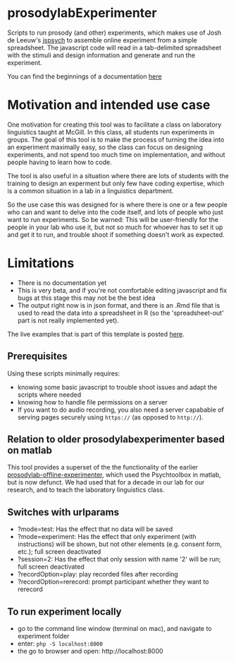 # prosodylabExperimenter

Scripts to run prosody (and other) experiments, which makes use of Josh de Leeuw's [jspsych](https://www.jspsych.org/) to assemble online experiment from a simple spreadsheet. The javascript code will read in a tab-delimited spreadsheet with the stimuli and design information and generate and run the experiment. 

You can find the beginnings of a documentation [here](https://prosodylab.github.io/prosodylabExperimenter/)

# Motivation and intended use case

One motivation for creating this tool was to facilitate a class on laboratory linguistics taught at McGill. In this class, all students run experiments in groups. The goal of this tool is to make the process of turning the idea into an experiment maximally easy, so the class can focus on designing experiments, and not spend too much time on implementation, and without people having to learn how to code. 

The tool is also useful in a situation where there are lots of students with the training to design an experment but only few have coding expertise, which is a common situation in a lab in a linguistics department. 

So the use case this was designed for is where there is one or a few people who can and want to delve into the code itself, and lots of people who just want to run experiments. So be warned: This will be user-friendly for the people in your lab who use it, but not so much for whoever has to set it up and get it to run, and trouble shoot if something doesn't work as expected.

# Limitations

* There is no documentation yet
* This is very beta, and if you're not comfortable editing javascript and fix bugs at this stage this may not be the best idea
* The output right now is in json format, and there is an .Rmd file that is used to read the data into a spreadsheet in R (so the 'spreadsheet-out' part is not really implemented yet).


The live examples that is part of this template is posted [here](https://prosodylab.org/experimenter/template).

## Prerequisites

Using these scripts minimally requires:

* knowing some basic javascript to trouble shoot issues and adapt the scripts where needed
* knowing how to handle file permissions on a server
* If you want to do audio recording, you also need a server capabable of serving pages securely using `https://` (as opposed to `http://`).


## Relation to older prosodylabexperimenter based on matlab

This tool provides a superset of the the functionality of the earlier [prosodylab-offline-experimenter](https://github.com/prosodylab/prosodylab-experimenter), which used the Psychtoolbox in matlab, but is now defunct. We had used that for a decade in our lab for our research, and to teach the laboratory linguistics class. 


## Switches with urlparams

* ?mode=test: Has the effect that no data will be saved
* ?mode=experiment: Has the effect that only experiment (with instructions) will be shown, but not other elements (e.g. consent form, etc.); full screen deactivated
* ?session=2: Has the effect that only session with name '2' will be run; full screen deactivated
* ?recordOption=play: play recorded files after recording
* ?recordOption=rerecord: prompt participant whether they want to rerecord




## To run experiment locally

* go to the command line window (terminal on mac), and navigate to experiment folder
* enter: `php -S localhost:8000`
* the go to browser and open: http://localhost:8000


